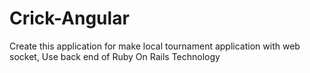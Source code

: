 # Crick-Angular
Create this application for make local tournament application with web socket, Use back end of Ruby On Rails Technology
